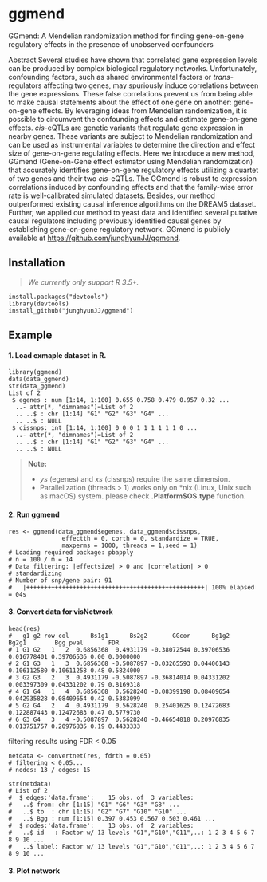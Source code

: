 # ggmend
GGmend: A Mendelian randomization method for finding gene-on-gene regulatory effects in the presence of unobserved confounders


Abstract
Several studies have shown that correlated gene expression levels can be produced by complex biological regulatory networks. Unfortunately, confounding factors, such as shared environmental factors or *trans*-regulators affecting two genes, may spuriously induce correlations between the gene expressions. These false correlations prevent us from being able to make causal statements about the effect of one gene on another: gene-on-gene effects. By leveraging ideas from Mendelian randomization, it is possible to circumvent the confounding effects and estimate gene-on-gene effects. *cis*-eQTLs are genetic variants that regulate gene expression in nearby genes. These variants are subject to Mendelian randomization and can be used as instrumental variables to determine the direction and effect size of gene-on-gene regulating effects. Here we introduce a new method, GGmend (Gene-on-Gene effect estimator using Mendelian randomization) that accurately identifies gene-on-gene regulatory effects utilizing a quartet of two genes and their two *cis*-eQTLs. The GGmend is robust to expression correlations induced by confounding effects and that the family-wise error rate is well-calibrated simulated datasets. Besides, our method outperformed existing causal inference algorithms on the DREAM5 dataset. Further, we applied our method to yeast data and identified several putative causal regulators including previously identified causal genes by establishing gene-on-gene regulatory network. GGmend is publicly available at https://github.com/junghyunJJ/ggmend.

## Installation
> *We currently only support R 3.5+.*
```
install.packages("devtools")
library(devtools)
install_github("junghyunJJ/ggmend")
```

## Example

#### 1. Load exmaple dataset in R.
```
library(ggmend)
data(data_ggmend)
str(data_ggmend)
List of 2
 $ egenes : num [1:14, 1:100] 0.655 0.758 0.479 0.957 0.32 ...
  ..- attr(*, "dimnames")=List of 2
  .. ..$ : chr [1:14] "G1" "G2" "G3" "G4" ...
  .. ..$ : NULL
 $ cissnps: int [1:14, 1:100] 0 0 0 1 1 1 1 1 1 0 ...
  ..- attr(*, "dimnames")=List of 2
  .. ..$ : chr [1:14] "G1" "G2" "G3" "G4" ...
  .. ..$ : NULL
```


> **Note:**
> - *ys* (egenes) and *xs* (cissnps) require the same dimension.
> - Parallelization (threads > 1) works only on *nix (Linux, Unix such as macOS) system. please check **.Platform$OS.type** function.


#### 2. Run ggmend
```
res <- ggmend(data_ggmend$egenes, data_ggmend$cissnps,
               effectth = 0, corth = 0, standardize = TRUE,
               maxperms = 1000, threads = 1,seed = 1)
# Loading required package: pbapply
# n = 100 / m = 14
# Data filtering: |effectsize| > 0 and |correlation| > 0
# standardizing
# Number of snp/gene pair: 91
#   |++++++++++++++++++++++++++++++++++++++++++++++++++| 100% elapsed = 04s

```

#### 3. Convert data for visNetwork
```
head(res)
#   g1 g2 row col      Bs1g1      Bs2g2       GGcor      Bg1g2       Bg2g1        Bgg pval       FDR
# 1 G1 G2   1   2  0.6856368  0.4931179 -0.38072544 0.39706536 0.016778401 0.39706536 0.00 0.0000000
# 2 G1 G3   1   3  0.6856368 -0.5087897 -0.03265593 0.04406143 0.106112580 0.10611258 0.48 0.5824000
# 3 G2 G3   2   3  0.4931179 -0.5087897 -0.36814014 0.04331202 0.003397309 0.04331202 0.79 0.8169318
# 4 G1 G4   1   4  0.6856368  0.5628240 -0.08399198 0.08409654 0.042935828 0.08409654 0.42 0.5383099
# 5 G2 G4   2   4  0.4931179  0.5628240  0.25401625 0.12472683 0.122887443 0.12472683 0.47 0.5779730
# 6 G3 G4   3   4 -0.5087897  0.5628240 -0.46654818 0.20976835 0.013751757 0.20976835 0.19 0.4433333
```
filtering results using FDR < 0.05
```
netdata <- convertnet(res, fdrth = 0.05)
# filtering < 0.05...
# nodes: 13 / edges: 15

str(netdata)
# List of 2
#  $ edges:'data.frame':	15 obs. of  3 variables:
#   ..$ from: chr [1:15] "G1" "G6" "G3" "G8" ...
#   ..$ to  : chr [1:15] "G2" "G7" "G10" "G10" ...
#   ..$ Bgg : num [1:15] 0.397 0.453 0.567 0.503 0.461 ...
#  $ nodes:'data.frame':	13 obs. of  2 variables:
#   ..$ id   : Factor w/ 13 levels "G1","G10","G11",..: 1 2 3 4 5 6 7 8 9 10 ...
#   ..$ label: Factor w/ 13 levels "G1","G10","G11",..: 1 2 3 4 5 6 7 8 9 10 ...
```

#### 3. Plot network
